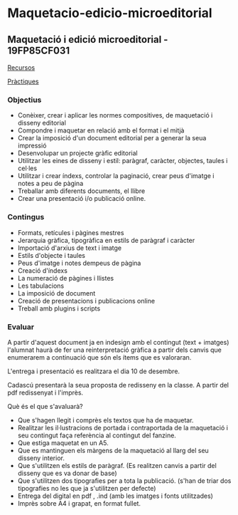 # Maquetacio-edicio-microeditorial
## Maquetació i edició microeditorial - 19FP85CF031

[Recursos](recursos.md)

[Pràctiques](practiques_taller.md)

### Objectius

  * Conèixer, crear i aplicar les normes compositives, de maquetació i disseny editorial
  * Compondre i maquetar en relació amb el format i el mitjà
  * Crear la imposició d'un document editorial per a generar la seua impressió
  * Desenvolupar un projecte gràfic editorial
  * Utilitzar les eines de disseny i estil: paràgraf, caràcter, objectes, taules i cel·les
  * Utilitzar i crear índexs, controlar la paginació, crear peus d'imatge i notes a peu de pàgina
  * Treballar amb diferents documents, el llibre
  * Crear una presentació i/o publicació online.


### Contingus

  * Formats, retícules i pàgines mestres
  * Jerarquia gràfica, tipogràfica en estils de paràgraf i caràcter
  * Importació d'arxius de text i imatge
  * Estils d'objecte i taules
  * Peus d'imatge i notes dempeus de pàgina
  * Creació d'índexs
  * La numeració de pàgines i llistes
  * Les tabulacions
  * La imposició de document
  * Creació de presentacions i publicacions online
  * Treball amb plugins i scripts

### Evaluar

A partir d'aquest document ja en indesign amb el contingut (text + imatges) l'alumnat haurà de fer una reinterpretació gràfica
a partir dels canvis que enumerarem a continuació que són els ítems que es valoraran.

L'entrega i presentació es realitzara el dia 10 de desembre.

Cadascú presentarà la seua proposta de redisseny en la classe. A partir del pdf redissenyat i l'imprès.

Què és el que s'avaluarà?

* Que s'hagen llegit i comprès els textos que ha de maquetar.
* Realitzar les il·lustracions de portada i contraportada de la maquetació i seu contingut faça referència al contingut del fanzine.
* Que estiga maquetat en un A5.
* Que es mantinguen els màrgens de la maquetació al llarg del seu disseny interior.
* Que s'utilitzen els estils de paràgraf. (Es realitzen canvis a partir del disseny que es va donar de base)
* Que s'utilitzen dos tipografies per a tota la publicació. (s'han de triar dos tipografies no les que ja s'utilitzen per defecte)
* Entrega del digital en pdf , .ind (amb les imatges i fonts utilitzades) 
* Imprès sobre A4 i grapat, en format fullet.
